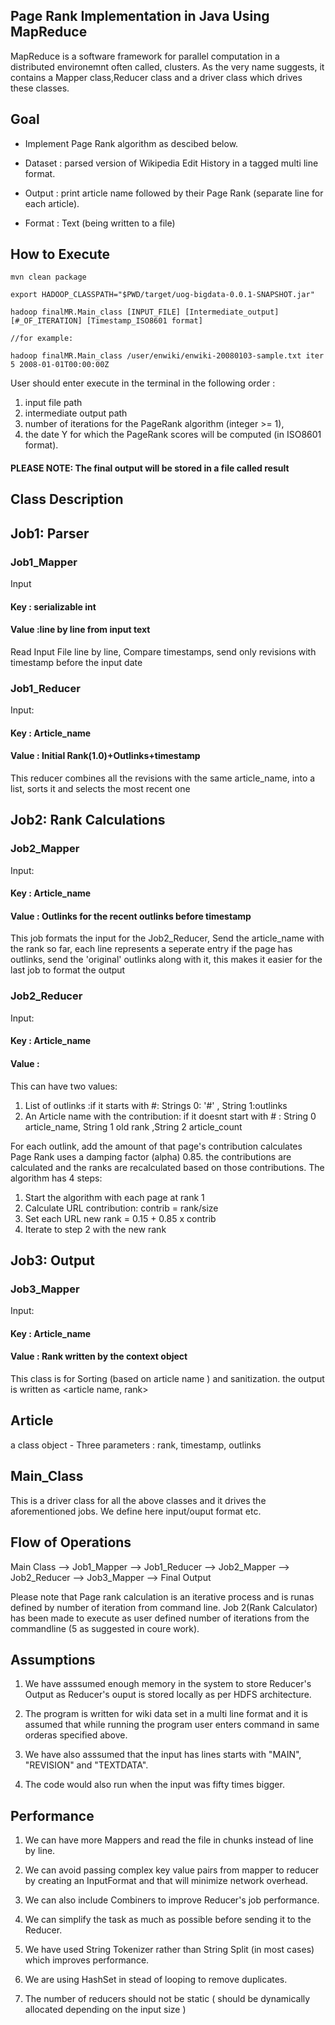 Page Rank Implementation in Java Using MapReduce 
-------------------------------------------------
MapReduce is a software framework for parallel computation in a distributed environemnt often called, clusters. As the very name suggests,
it contains a Mapper class,Reducer class and a driver class which drives these classes.

Goal
------
* Implement Page Rank algorithm as descibed below.

* Dataset : parsed version of Wikipedia Edit History in a tagged multi line format.

* Output : print article name followed by their Page Rank (separate line for each article).

* Format : Text (being written to a file)


How to Execute
---------------
~~~~
mvn clean package

export HADOOP_CLASSPATH="$PWD/target/uog-bigdata-0.0.1-SNAPSHOT.jar"

hadoop finalMR.Main_class [INPUT_FILE] [Intermediate_output] [#_OF_ITERATION] [Timestamp_ISO8601 format]

//for example:

hadoop finalMR.Main_class /user/enwiki/enwiki-20080103-sample.txt iter 5 2008-01-01T00:00:00Z
~~~~

User should enter execute in the terminal in the following order :
1. input file path
2. intermediate output path
3. number of iterations for the PageRank algorithm (integer >= 1),
4. the date Y for which the PageRank scores will be computed (in ISO8601 format).
#### PLEASE NOTE: The final output will be stored in a file called result



Class Description
------------------------

## Job1: Parser

### Job1_Mapper
Input
#### Key : serializable int 
#### Value :line by line from input text

Read Input File line by line, Compare timestamps, send only revisions with timestamp before the input date 


### Job1_Reducer
Input:
#### Key : Article_name
#### Value : Initial Rank(1.0)+Outlinks+timestamp

This reducer combines all the revisions with the same article_name, into a list, sorts it and selects the most recent one

## Job2: Rank Calculations

### Job2_Mapper 
Input:
#### Key : Article_name  
#### Value : Outlinks for the recent outlinks before timestamp
This job formats the input for the Job2_Reducer,
Send the article_name with the rank so far, each line represents a seperate entry
if the page has outlinks, send the 'original' outlinks along with it, this makes it easier for the last job to format the output


### Job2_Reducer  
Input:
#### Key : Article_name
#### Value : 
This can have two values:
1. List of outlinks :if it starts with #: Strings 0: '#' , String 1:outlinks
2. An Article name with the contribution: if it doesnt start with # : String 0 article_name, String 1 old rank ,String 2 article_count

For each outlink, add the amount of that page's contribution
calculates Page Rank uses a damping factor (alpha) 0.85. the contributions are calculated and the ranks are recalculated based on those contributions. The algorithm has 4 steps: 

1. Start the algorithm with each page at rank 1  
2. Calculate URL contribution: contrib = rank/size 
3. Set each URL new rank = 0.15 + 0.85 x contrib 
4. Iterate to step 2 with the new rank
  
## Job3: Output
### Job3_Mapper  
Input:
#### Key : Article_name 
#### Value : Rank written by the context object

This class is for Sorting (based on article name ) and sanitization. the output is written as <article name, rank>  


## Article
a class object - Three parameters : rank, timestamp, outlinks

## Main_Class
This is a driver class for all the above classes and it drives the aforementioned jobs. We define here input/ouput format etc.



Flow of Operations
---------
Main Class --> Job1_Mapper --> Job1_Reducer --> Job2_Mapper --> Job2_Reducer --> Job3_Mapper  --> Final Output

Please note that Page rank calculation is an iterative process and is runas defined by number of iteration from command line.
Job 2(Rank Calculator) has been made to execute as user defined number of iterations from the commandline (5 as suggested in coure work).

Assumptions
-------------

1. We have asssumed enough memory in the system to store Reducer's Output as Reducer's ouput is stored locally as per HDFS architecture.

2. The program is written for wiki data set in a multi line format and it is assumed that while running the program user enters command in same orderas specified above.

3. We have also asssumed that the input has lines starts with "MAIN", "REVISION" and "TEXTDATA".

4. The code would also run when the input was fifty times bigger.



Performance
---------------
1. We can have more Mappers and read the file in chunks instead of line by line.

2. We can avoid passing complex key value pairs from mapper to reducer by creating an InputFormat and that will minimize network overhead.

3. We can also include Combiners to improve Reducer's job performance.

4. We can simplify the task as much as possible before sending it to the Reducer.

5. We have used String Tokenizer rather than String Split (in most cases) which improves performance.

6. We are using HashSet in stead of looping to remove duplicates.

7. The number of reducers should not be static ( should be dynamically allocated depending on the input size )
